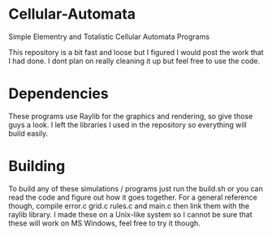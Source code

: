 # Cellular-Automata
Simple Elementry and Totalistic Cellular Automata Programs

This repository is a bit fast and loose but I figured I would post the work that I had done. I dont plan on really cleaning it up but feel free to use the code.


# Dependencies
These programs use Raylib for the graphics and rendering, so give those guys a look. I left the libraries I used in the repository so everything will build easily.

# Building
To build any of these simulations / programs just run the build.sh or you can read the code and figure out how it goes together. For a general reference though, compile error.c grid.c rules.c and main.c then link them with the raylib library. I made these on a Unix-like system so I cannot be sure that these will work on MS Windows, feel free to try it though.
